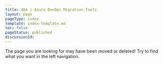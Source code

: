 ```yaml
---
title: 404 | Azure DevOps Migration Tools
layout: page
pageType: index
template: index-template.md
toc: false
pageStatus: published
discussionId: 
---
```



The page you are looking for may have been moved or deleted! Try to find what you want in the left navigation.
